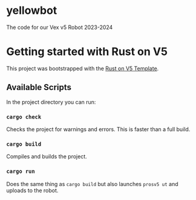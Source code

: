 # yellowbot

The code for our Vex v5 Robot 2023-2024

# Getting started with Rust on V5

This project was bootstrapped with the [Rust on V5 Template](https://gitlab.com/qvex/vex-rt-template).

## Available Scripts

In the project directory you can run:

### `cargo check`

Checks the project for warnings and errors. This is faster than a full build.

### `cargo build`

Compiles and builds the project.

### `cargo run`

Does the same thing as `cargo build` but also launches `prosv5 ut` and uploads to the robot.

